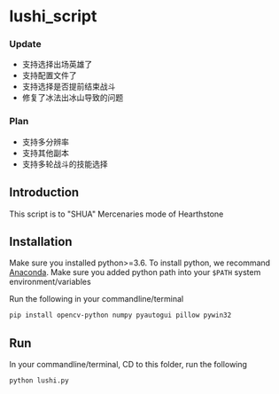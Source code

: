 # lushi_script

### Update
* 支持选择出场英雄了
* 支持配置文件了
* 支持选择是否提前结束战斗
* 修复了冰法出冰山导致的问题

### Plan
* 支持多分辨率
* 支持其他副本
* 支持多轮战斗的技能选择

## Introduction
This script is to "SHUA" Mercenaries mode of Hearthstone

## Installation

Make sure you installed python>=3.6.
To install python, we recommand [Anaconda](https://www.anaconda.com/products/individual#windows).
Make sure you added python path into your ```$PATH``` system environment/variables

Run the following in your commandline/terminal
```bash
pip install opencv-python numpy pyautogui pillow pywin32
```

## Run
In your commandline/terminal, CD to this folder,  run the following
```bash
python lushi.py 
```

